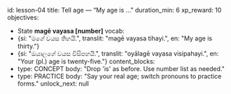 id: lesson-04
title: Tell age — “My age is …”
duration_min: 6
xp_reward: 10
objectives:
  - State **magē vayasa [number]**
vocab:
  - {si: "මගේ වයස තිහයි.", translit: "magē vayasa tihayi.", en: "My age is thirty."}
  - {si: "ඔයාලගේ වයස විසිපහයි.", translit: "oyālagē vayasa visipahayi.", en: "Your (pl.) age is twenty-five."}
content_blocks:
  - type: CONCEPT
    body: "Drop 'is' as before. Use number list as needed."
  - type: PRACTICE
    body: "Say your real age; switch pronouns to practice forms."
unlock_next: null
